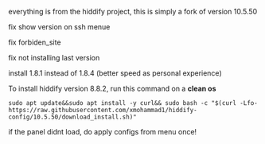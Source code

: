 everything is from the hiddify project, this is simply a fork of version 10.5.50

fix show version on ssh menue

fix forbiden_site

fix not installing last version

install 1.8.1 instead of 1.8.4 (better speed as personal experience)

To install hiddify version 8.8.2, run this command on a <b>clean os</b>

```
sudo apt update&&sudo apt install -y curl&& sudo bash -c "$(curl -Lfo- https://raw.githubusercontent.com/xmohammad1/hiddify-config/10.5.50/download_install.sh)"
```

if the panel didnt load, do apply configs from menu once!


